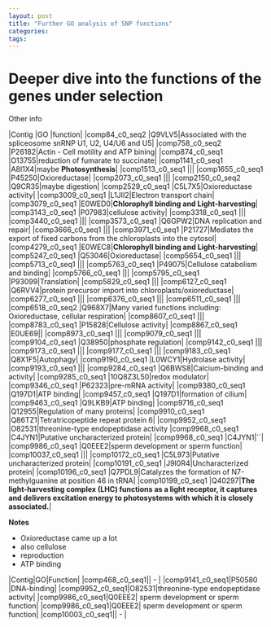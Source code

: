 ```yaml
---
layout: post
title: "Further GO analysis of SNP functions"
categories: 
tags: 
---
```


# Deeper dive into the functions of the genes under selection

Other info


|Contig |GO |function|
|comp84_c0_seq2	    |Q9VLV5|Associated with the spliceosome snRNP U1, U2, U4/U6 and U5|
|comp758_c0_seq2	|P26182|Actin - Cell motility and ATP bining|
|comp874_c0_seq1	|O13755|reduction of fumarate to succinate|
|comp1141_c0_seq1	|A8I1X4|maybe **Photosynthesis**|
|comp1513_c0_seq1	|||
|comp1655_c0_seq1	|P45250|Oxioreductase|
|comp2073_c0_seq1	|||
|comp2150_c0_seq2	|Q9CR35|maybe digestion|
|comp2529_c0_seq1	|C5L7X5|Oxioreductase activity|
|comp3009_c0_seq1	|L1JII2|Electron transport chain|
|comp3079_c0_seq1	|E0WED0|**Chlorophyll binding and Light-harvesting**|
|comp3143_c0_seq1	|P07983|cellulose activity|
|comp3318_c0_seq1	|||
|comp3440_c0_seq1	|||
|comp3573_c0_seq1	|Q6GPW2|DNA replication and repair|
|comp3666_c0_seq1	|||
|comp3971_c0_seq1	|P21727|Mediates the export of fixed carbons from the chloroplasts into the cytosol|
|comp4279_c0_seq1	|E0WEC8|**Chlorophyll binding and Light-harvesting**|
|comp5247_c0_seq1	|Q53046|Oxioreductase|
|comp5654_c0_seq1	|||
|comp5713_c0_seq1	|||
|comp5763_c0_seq1	|P49075|Cellulose catabolism and binding|
|comp5766_c0_seq1	|||
|comp5795_c0_seq1	|P93099|Translation|
|comp5829_c0_seq1	|||
|comp6127_c0_seq1	|Q6RVV4|protein precursor import into chloroplasts/oxioreductase|
|comp6277_c0_seq1	|||
|comp6376_c0_seq1	|||
|comp6511_c0_seq1	|||
|comp6518_c0_seq2	|Q968X7|Many varied functions including: Oxioreductase, cellular respiration|
|comp8607_c0_seq1	|||
|comp8783_c0_seq1	|P15828|Cellulose activity|
|comp8867_c0_seq1	|E0UE69||
|comp8973_c0_seq1	|||
|comp9079_c0_seq1	|||
|comp9104_c0_seq1	|Q38950|phosphate regulation|
|comp9142_c0_seq1	|||
|comp9173_c0_seq1	|||
|comp9177_c0_seq1	|||
|comp9183_c0_seq1	|Q8X1F5|Autophagy|
|comp9190_c0_seq1	|L0WCY1|Hydrolase activity|
|comp9193_c0_seq1	|||
|comp9284_c0_seq1	|Q6BWS8|Calcium-binding and activity|
|comp9285_c0_seq1	|10Q8Z3L50|redox modulator|
|comp9346_c0_seq1	|P62323|pre-mRNA activity|
|comp9380_c0_seq1	|Q197D1|ATP binding|
|comp9457_c0_seq1	|Q197D1|formation of cilium|
|comp9463_c0_seq1	|Q9LKB9|ATP binding|
|comp9716_c0_seq1	|Q12955|Regulation of many proteins|
|comp9910_c0_seq1	|Q86TZ1|Tetratricopeptide repeat protein 6|
|comp9952_c0_seq1	|O82531|threonine-type endopeptidase activity
|comp9968_c0_seq1	|C4JYN1|Putative uncharacterized protein|
|comp9968_c0_seq1	|C4JYN1|``|
|comp9986_c0_seq1	|Q0EEE2|sperm development or sperm function|
|comp10037_c0_seq1  |||
|comp10172_c0_seq1  |C5L973|Putative uncharacterized protein|
|comp10191_c0_seq1  |J9I0R4|Uncharacterized protein|
|comp10196_c0_seq1  |Q7PDL9|Catalyzes the formation of N7-methylguanine at position 46 in tRNA|
|comp10199_c0_seq1  |Q40297|**The light-harvesting complex (LHC) functions as a light receptor, it captures and delivers excitation energy to photosystems with which it is closely associated.**|


**Notes**

* Oxioreductase came up a lot
* also cellulose 
* reproduction 
* ATP binding 


|Contig|GO|Function|
|comp468_c0_seq1||  - |
|comp9141_c0_seq1|P50580 |DNA-binding|
|comp9952_c0_seq1|O82531|threonine-type endopeptidase activity|
|comp9986_c0_seq1|Q0EEE2|  sperm development or sperm function|
|comp9986_c0_seq1|Q0EEE2| sperm development or sperm function|
|comp10003_c0_seq1|| - |